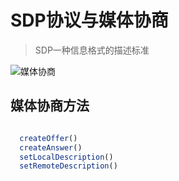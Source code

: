 # SDP协议与媒体协商

> SDP一种信息格式的描述标准

![媒体协商]("./images/udp.png")

## 媒体协商方法

```javascript

  createOffer()
  createAnswer()
  setLocalDescription()
  setRemoteDescription()

```
